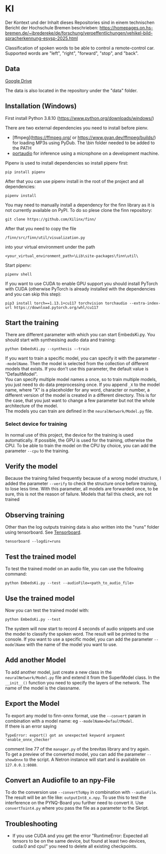 # KI

Der Kontext und der Inhalt dieses Repositories sind in einem
technischen Bericht der Hochschule Bremen beschrieben:
https://homepages.on.hs-bremen.de/~jbredereke/de/forschung/veroeffentlichungen/vehikel-bild-spracherkennung-esysp-2025.html

Classification of spoken words to be able to control a remote-control car. Supported words are "left", "right", "forward", "stop", and "back".

## Data

[Google Drive](https://drive.google.com/drive/folders/1o2vysWZpr3EBviqZPcHCt85LuCLRrPBp?usp=sharing)

The data is also located in the repository under the "data" folder.

## Installation (Windows)

First install Python 3.8.10 (https://www.python.org/downloads/windows/)

There are two external dependencies you need to install before pienv.
 - [ffmpeg](https://ffmpeg.org/ or https://www.gyan.dev/ffmpeg/builds/) for loading MP3s using PyDub. The \bin folder needed to be added to the PATH
 - [portaudio](https://people.csail.mit.edu/hubert/pyaudio/) for inference using a microphone on a development machine.

Pipenv is used to install dependencies so install pipenv first:
```
pip install pipenv
```

After that you can use pipenv install in the root of the project and all dependencies:
```
pipenv install
```
You may need to manually install a dependency for the finn library as it is not currently available on PyPI.
To do so plese clone the finn repository:
```
git clone https://github.com/Xilinx/finn/
```
After that you need to copy the file
```
/finn/src/finn/util/visualization.py
```
into your virtual environment under the path
```
<your_virtual_environment_path>\Lib\site-packages\finn\util\
```


Start pipenv:
```
pipenv shell
```

If you want to use CUDA to enable GPU support you should install PyTorch with CUDA (otherwise PyTorch is already installed with the dependencies and you can skip this step):

```
pip3 install torch==1.13.1+cu117 torchvision torchaudio --extra-index-url https://download.pytorch.org/whl/cu117
```

## Start the training

There are different parameter with which you can start EmbedsKi.py. 
You should start with synthesising audio data and training:

```
python EmbedsKi.py --synthesis --train
```

If you want to train a specific model, you can specify it with the parameter ``--modelName``. Then the model is selected from the collection of different models that exists. If you don't use this parameter, the default value is "DefaultModel". <br/>
You can specify multiple model names a once, so to train multiple models, you just need to do data preprocessing once. If you append ``_X`` to the model name, where "X" is a placeholder for any word, character or number, a different version of the model is created in a different directory. This is for the case, that you just want to change a few parameter but not the whole architecture of the model.<br/>
The models you can train are defined in the ``neuralNetwork/Model.py`` file.

### Select device for training
In normal use of this project, the device for the training is used automatically. If possible, the GPU is used for the training, otherwise the CPU. To be able to train the model on the CPU by choice, you can add the parameter ``--cpu`` to the training.

## Verify the model
Because the training failed frequently because of a wrong model structure, I added the parameter ``--verify`` to check the structure once before training, to lose less time. With this parameter, all models are forwarded once, to be sure, this is not the reason of failure. Models that fail this check, are not trained

## Observing training

Other than the log outputs training data is also written into the "runs" folder using tensorboard.
See [Tensorboard](https://www.tensorflow.org/tensorboard).

```
tensorboard --logdir=runs
```

## Test the trained model
To test the trained model on an audio file, you can use the following command:

```
python EmbedsKi.py --test --audioFile=<path_to_audio_file>
```

## Use the trained model

Now you can test the trained model with:

```
python EmbedsKi.py --test
```

The system will now start to record 4 seconds of audio snippets and use the model to classify the spoken word. The result will be printed to the console. If you want to use a specific model, you can add the parameter ``--modelName`` with the name of the model you want to use.

## Add another Model
To add another model, just create a new class in the ``neuralNetwork/Model.py`` file and extend it from the SuperModel class. In the ``__init__()`` function you need to specify the layers of the network. The name of the model is the classname.

## Export the Model
To export any model to finn-onnx format, use the ``--convert`` param in combination with a model name: eg ``--modelName=DefaultModel``.<br/>
If there is an error saying
```
TypeError: export() got an unexpected keyword argument 'enable_onnx_checker'
```
comment line 77 of the ``manager.py`` of the brevitas library and try again. <br/>
To get a preview of the converted model, you can add the parameter ``--showOnnx`` to the script. A Netron instance will start and is available on ``127.0.0.1:8080``.

## Convert an Audiofile to an npy-File

To do the conversion use ``--convertToNpy`` in combination with ``--audioFile``. The result will be an file like: ``outputInt8_x.npy``. To use this to test the interference on the PYNQ-Board you further need to convert it. Use ``convertToint4.py`` where you pass the file as a parameter to the Skript.

## Troubleshooting

- If you use CUDA and you get the error "RuntimeError: Expected all tensors to be on the same device, but found at least two devices, cuda:0 and cpu!" you need to delete all existing checkpoints.
